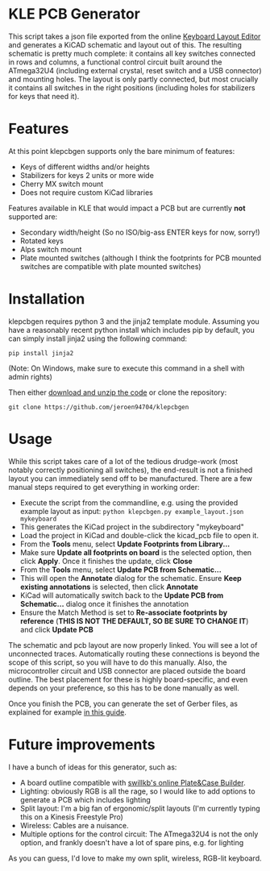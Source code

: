 # KLE PCB Generator

This script takes a json file exported from the online [Keyboard Layout Editor](http://www.keyboard-layout-editor.com/) and generates a KiCAD schematic and layout out of this. The resulting schematic is pretty much complete: it contains all key switches connected in rows and columns, a functional control circuit built around the ATmega32U4 (including external crystal, reset switch and a USB connector) and mounting holes. The layout is only partly connected, but most crucially it contains all switches in the right positions (including holes for stabilizers for keys that need it).

# Features

At this point klepcbgen supports only the bare minimum of features:

* Keys of different widths and/or heights
* Stabilizers for keys 2 units or more wide
* Cherry MX switch mount
* Does not require custom KiCad libraries

Features available in KLE that would impact a PCB but are currently **not** supported are:

* Secondary width/height (So no ISO/big-ass ENTER keys for now, sorry!)
* Rotated keys
* Alps switch mount
* Plate mounted switches (although I think the footprints for PCB mounted switches are compatible with plate mounted switches)

# Installation

klepcbgen requires python 3 and the jinja2 template module. Assuming you have a reasonably recent python install which includes pip by default, you can simply install jinja2 using the following command:

`pip install jinja2`

(Note: On Windows, make sure to execute this command in a shell with admin rights)

Then either [download and unzip the code](https://github.com/jeroen94704/klepcbgen/archive/master.zip) or clone the repository:

`git clone https://github.com/jeroen94704/klepcbgen` 

# Usage

While this script takes care of a lot of the tedious drudge-work (most notably correctly positioning all switches), the end-result is not a finished layout you can immediately send off to be manufactured. There are a few manual steps required to get everything in working order:

* Execute the script from the commandline, e.g. using the provided example layout as input: `python klepcbgen.py example_layout.json mykeyboard`
* This generates the KiCad project in the subdirectory "mykeyboard"
* Load the project in KiCad and double-click the kicad_pcb file to open it.
* From the **Tools** menu, select **Update Footprints from Library...**
* Make sure **Update all footprints on board** is the selected option, then click **Apply**. Once it finishes the update, click **Close**
* From the **Tools** menu, select **Update PCB from Schematic...**
* This will open the **Annotate** dialog for the schematic. Ensure **Keep existing annotations** is selected, then click **Annotate**
* KiCad will automatically switch back to the **Update PCB from Schematic...** dialog once it finishes the annotation
* Ensure the Match Method is set to **Re-associate footprints by reference** (**THIS IS NOT THE DEFAULT, SO BE SURE TO CHANGE IT**) and click **Update PCB**

The schematic and pcb layout are now properly linked. You will see a lot of unconnected traces. Automatically routing these connections is beyond the scope of this script, so you will have to do this manually. Also, the microcontroller circuit and USB connector are placed outside the board outline. The best placement for these is highly board-specific, and even depends on your preference, so this has to be done manually as well.

Once you finish the PCB, you can generate the set of Gerber files, as explained for example [in this guide](https://github.com/ruiqimao/keyboard-pcb-guide).

# Future improvements

I have a bunch of ideas for this generator, such as:

* A board outline compatible with [swillkb's online Plate&Case Builder](http://builder.swillkb.com/). 
* Lighting: obviously RGB is all the rage, so I would like to add options to generate a PCB which includes lighting
* Split layout: I'm a big fan of ergonomic/split layouts (I'm currently typing this on a Kinesis Freestyle Pro)
* Wireless: Cables are a nuisance.
* Multiple options for the control circuit: The ATmega32U4 is not the only option, and frankly doesn't have a lot of spare pins, e.g. for lighting

As you can guess, I'd love to make my own split, wireless, RGB-lit keyboard.


